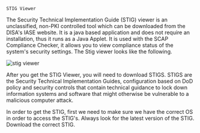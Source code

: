 `STIG Viewer` 

The Security Technical Implementation Guide (STIG) viewer is an unclassified, non-PKI controlled tool which can be downloaded from the DISA's IASE website. It is a java based application and does not require an installation, thus it runs as a Java Applet. It is used with the SCAP Compliance Checker, it allows you to view compliance status of the system's security settings. The Stig viewer looks like the following. 


![stig viewer](https://user-images.githubusercontent.com/93686063/223211830-b01357a6-0978-4fd0-ae78-a296846ad0a2.JPG)

After you get the STIG Viewer, you will need to download STIGS. STIGS are the Security Technical Implementation Guides, configuration based on DoD policy and security controls that contain technical guidance to lock down information systems and software that might otherwise be vulnerable to a malicious computer attack. 

In order to get the STIG, first we need to make sure we have the correct OS in order to access the STIG's. Always look for the latest version of the STIG. Download the correct STIG. 

